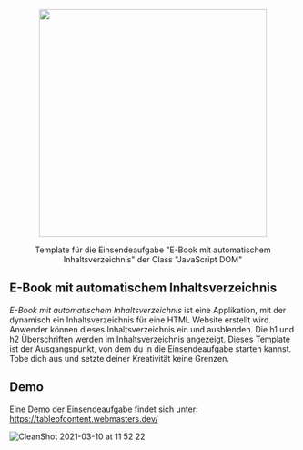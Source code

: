 <p align="center"><a href="https://www.webmasters-fernakademie.de"><img src="https://www.webmasters-fernakademie.de/images/wfa_img/logo-wfa.png?1571290125" width="400"></a></p>
<p align="center">
Template für die Einsendeaufgabe "E-Book mit automatischem Inhaltsverzeichnis" der Class "JavaScript DOM"
</p>

## E-Book mit automatischem Inhaltsverzeichnis
*E-Book mit automatischem Inhaltsverzeichnis* ist eine Applikation, mit der dynamisch ein Inhaltsverzeichnis für eine HTML Website erstellt wird. Anwender können dieses Inhaltsverzeichnis ein und ausblenden. Die h1 und h2 Überschriften werden im Inhaltsverzeichnis angezeigt. Dieses Template ist der Ausgangspunkt, von dem du in die Einsendeaufgabe starten kannst. Tobe dich aus und setzte deiner Kreativität keine Grenzen.

## Demo

Eine Demo der Einsendeaufgabe findet sich unter: <a href="https://tableofcontent.webmasters.dev/">https://tableofcontent.webmasters.dev/</a>

![CleanShot 2021-03-10 at 11 52 22](https://user-images.githubusercontent.com/42392570/110619526-3a6a7700-8198-11eb-8c13-4ef67c9fd8a0.gif)
